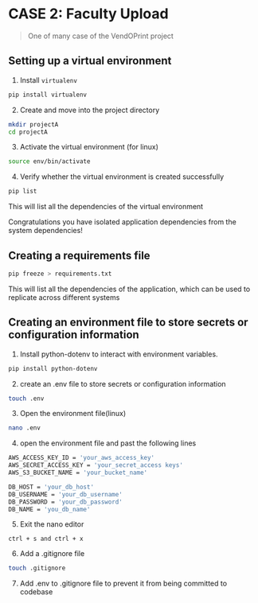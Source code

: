 # CASE 2: Faculty Upload

> One of many case of the VendOPrint project

## Setting up a virtual environment

1. Install `virtualenv`

```bash
pip install virtualenv
```

2. Create and move into the project directory

```bash
mkdir projectA
cd projectA
```

3. Activate the virtual environment (for linux)

```bash
source env/bin/activate
```

4. Verify whether the virtual environment is created successfully

```bash
pip list
```

This will list all the dependencies of the virtual environment

Congratulations you have isolated application dependencies from the system dependencies!

## Creating a requirements file

```bash
pip freeze > requirements.txt
```

This will list all the dependencies of the application, which can be used to replicate across different systems

## Creating an environment file to store secrets or configuration information

1. Install python-dotenv to interact with environment variables.

```bash
pip install python-dotenv
```

2. create an .env file to store secrets or configuration information

```bash
touch .env
```

3. Open the environment file(linux)

```bash
nano .env
```

4. open the environment file and past the following lines

```bash
AWS_ACCESS_KEY_ID = 'your_aws_access_key'
AWS_SECRET_ACCESS_KEY = 'your_secret_access keys'
AWS_S3_BUCKET_NAME = 'your_bucket_name'

DB_HOST = 'your_db_host'
DB_USERNAME = 'your_db_username'
DB_PASSWORD = 'your_db_password'
DB_NAME = 'you_db_name'
```

5. Exit the nano editor

```shortcuts
ctrl + s and ctrl + x
```

6. Add a .gitignore file

```bash
touch .gitignore
```

7. Add .env to .gitignore file to prevent it from being committed to codebase
